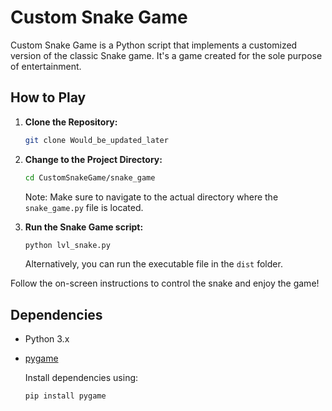 # Custom Snake Game

Custom Snake Game is a Python script that implements a customized version of the classic Snake game. It's a game created for the sole purpose of entertainment.

## How to Play

1. **Clone the Repository:**

    ```bash
    git clone Would_be_updated_later
    ```

2. **Change to the Project Directory:**

    ```bash
    cd CustomSnakeGame/snake_game
    ```

    Note: Make sure to navigate to the actual directory where the `snake_game.py` file is located.

3. **Run the Snake Game script:**

    ```bash
    python lvl_snake.py
    ```

    Alternatively, you can run the executable file in the `dist` folder.

Follow the on-screen instructions to control the snake and enjoy the game!

## Dependencies

- Python 3.x
- [pygame](https://pypi.org/project/pygame/)

   Install dependencies using:

   ```bash
   pip install pygame

